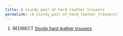 ```yaml
---
title: A sturdy pair of hard leather trousers
permalink: /A_sturdy_pair_of_hard_leather_trousers/
---
```


1.  REDIRECT [Sturdy hard leather
    trousers](Sturdy_hard_leather_trousers "wikilink")